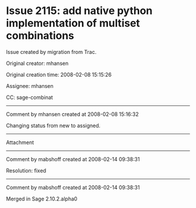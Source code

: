 # Issue 2115: add native python implementation of multiset combinations

Issue created by migration from Trac.

Original creator: mhansen

Original creation time: 2008-02-08 15:15:26

Assignee: mhansen

CC:  sage-combinat




---

Comment by mhansen created at 2008-02-08 15:16:32

Changing status from new to assigned.


---

Attachment


---

Comment by mabshoff created at 2008-02-14 09:38:31

Resolution: fixed


---

Comment by mabshoff created at 2008-02-14 09:38:31

Merged in Sage 2.10.2.alpha0
